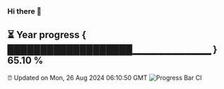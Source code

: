 ### Hi there 👋
⏳ Year progress { ███████████████████▁▁▁▁▁▁▁▁▁▁▁ } 65.10 %
---
⏰ Updated on Mon, 26 Aug 2024 06:10:50 GMT
![Progress Bar CI](https://github.com/Moyi321/Moyi321/workflows/Progress%20Bar%20CI/badge.svg)
